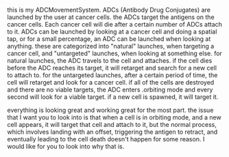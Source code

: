 this is my ADCMovementSystem. ADCs (Antibody Drug Conjugates) are launched by the user at cancer cells. the ADCs target the antigens on the cancer cells. Each cancer cell will die after a certain number of ADCs attach to it. ADCs can be launched by looking at a cancer cell and doing a spatial tap, or for a small percentage, an ADC can be launched when looking at anything. these are categorized into "natural" launches, when targeting a cancer cell, and "untargeted" launches, when looking at something else. for natural launches, the ADC travels to the cell and attaches. if the cell dies before the ADC reaches its target, it will retarget and search for a new cell to attach to. for the untargeted launches, after a certain period of time, the cell will retarget and look for a cancer cell. if all of the cells are destroyed and there are no viable targets, the ADC enters .orbiting mode and every second will look for a viable target. if a new cell is spawned, it will target it.

everything is looking great and working great for the most part. the issue that I want you to look into is that when a cell is in orbiting mode, and a new cell appears, it will target that cell and attach to it, but the normal process, which involves landing with an offset, triggering the antigen to retract, and eventually leading to the cell death doesn't happen for some reason. I would like for you to look into why that is.